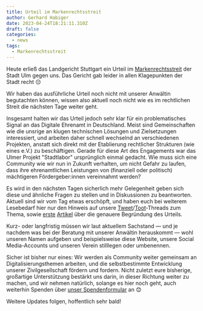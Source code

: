 ```yaml
---
title: Urteil im Markenrechtsstreit
author: Gerhard Habiger
date: 2023-04-24T18:21:11.310Z
draft: false
categories:
  - news
tags:
  - Markenrechtsstreit
---
```

H﻿eute erließ das Landgericht Stuttgart ein Urteil im [Markenrechtsstreit](https://verschwoerhaus.de/kleines-update-zum-markenrechtsstreit/) der Stadt Ulm gegen uns.
Das Gericht gab leider in allen Klagepunkten der Stadt recht 😔

W﻿ir haben das ausführliche Urteil noch nicht mit unserer Anwältin begutachten können, wissen also aktuell noch nicht wie es im rechtlichen Streit die nächsten Tage weiter geht.

I﻿nsgesamt halten wir das Urteil jedoch sehr klar für ein problematisches Signal an das Digitale Ehrenamt in Deutschland. Meist sind Gemeinschaften wie die unsrige an klugen technischen Lösungen und Zielsetzungen interessiert, und arbeiten daher schnell wechselnd an verschiedenen Projekten, anstatt sich direkt mit der Etablierung rechtlicher Strukturen (wie eines e.V.) zu beschäftigen. G﻿erade für diese Art des Engagements war das Ulmer Projekt "Stadtlabor" ursprünglich einmal gedacht. Wie muss sich eine Community wie wir nun in Zukunft verhalten, um nicht Gefahr zu laufen, dass ihre ehrenamtlichen Leistungen von (finanziell oder politisch) mächtigeren Fördergeber:innen vereinnahmt werden?

E﻿s wird in den nächsten Tagen sicherlich mehr Gelegenheit geben sich diese und ähnliche Fragen zu stellen und in Diskussionen zu beantworten. Aktuell sind wir vom Tag etwas erschöpft, und haben euch bei weiterem Lesebedarf hier nur den Hinweis auf unsere [Tweet](https://twitter.com/verschwoerhaus/status/1650519601548075012)/[Toot](https://digitalcourage.social/@verschwoerhaus@chaos.social/110254501678153695)-Threads zum Thema, sowie [erste](https://www.stuttgarter-zeitung.de/inhalt.landgericht-stuttgart-stadt-ulm-siegt-im-verschwoerhaus-streit.aaa5b297-03c6-4b9d-8a42-7a0b1f74df61.html) [Artikel](https://netzpolitik.org/2023/hackspace-in-ulm-verschwoerhaus-verliert-seinen-namen-an-die-stadt/) über die genauere Begründung des Urteils.

K﻿urz- oder langfristig müssen wir laut aktuellem Sachstand — und je nachdem was bei der Beratung mit unserer Anwältin herauskommt — wohl unseren Namen aufgeben und beispielsweise diese Website, unsere Social Media-Accounts und unseren Verein stilllegen oder umbenennen.

S﻿icher ist bisher nur eines: Wir werden als Community weiter gemeinsam an Digitalisierungsthemen arbeiten, und die selbstbestimmte Entwicklung unserer Zivilgesellschaft fördern und fordern. Nicht zuletzt eure bisherige, großartige Unterstützung bestärkt uns darin, in dieser Richtung weiter zu machen, und wir nehmen natürlich, solange es hier noch geht, auch weiterhin Spenden über [unser Spendenformular](https://verschwoerhaus.de/spenden/) an 😊

Weitere Updates folgen, hoffentlich sehr bald!